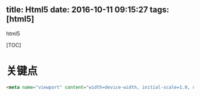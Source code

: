 title: Html5
date: 2016-10-11 09:15:27
tags: [html5]
---

html5
<!--more-->
[TOC]

# 关键点
```html
<meta name="viewport" content="width=device-width, initial-scale=1.0, user-scalable=no">
```

